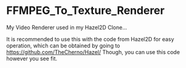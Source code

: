 # FFMPEG_To_Texture_Renderer
My Video Renderer used in my Hazel2D Clone...

It is recommended to use this with the code from Hazel2D for easy operation,
which can be obtained by going to https://github.com/TheCherno/Hazel/
Though, you can use this code however you see fit.
